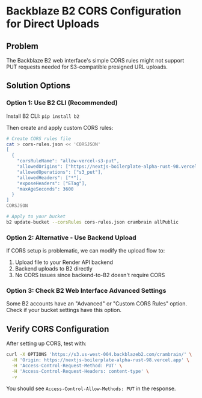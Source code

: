 # Backblaze B2 CORS Configuration for Direct Uploads

## Problem
The Backblaze B2 web interface's simple CORS rules might not support PUT requests needed for S3-compatible presigned URL uploads.

## Solution Options

### Option 1: Use B2 CLI (Recommended)
Install B2 CLI: `pip install b2`

Then create and apply custom CORS rules:

```bash
# Create CORS rules file
cat > cors-rules.json << 'CORSJSON'
[
  {
    "corsRuleName": "allow-vercel-s3-put",
    "allowedOrigins": ["https://nextjs-boilerplate-alpha-rust-98.vercel.app"],
    "allowedOperations": ["s3_put"],
    "allowedHeaders": ["*"],
    "exposeHeaders": ["ETag"],
    "maxAgeSeconds": 3600
  }
]
CORSJSON

# Apply to your bucket
b2 update-bucket --corsRules cors-rules.json crambrain allPublic
```

### Option 2: Alternative - Use Backend Upload
If CORS setup is problematic, we can modify the upload flow to:
1. Upload file to your Render API backend
2. Backend uploads to B2 directly
3. No CORS issues since backend-to-B2 doesn't require CORS

### Option 3: Check B2 Web Interface Advanced Settings
Some B2 accounts have an "Advanced" or "Custom CORS Rules" option. Check if your bucket settings have this option.

## Verify CORS Configuration
After setting up CORS, test with:
```bash
curl -X OPTIONS 'https://s3.us-west-004.backblazeb2.com/crambrain/' \
  -H 'Origin: https://nextjs-boilerplate-alpha-rust-98.vercel.app' \
  -H 'Access-Control-Request-Method: PUT' \
  -H 'Access-Control-Request-Headers: content-type' \
  -v
```

You should see `Access-Control-Allow-Methods: PUT` in the response.

